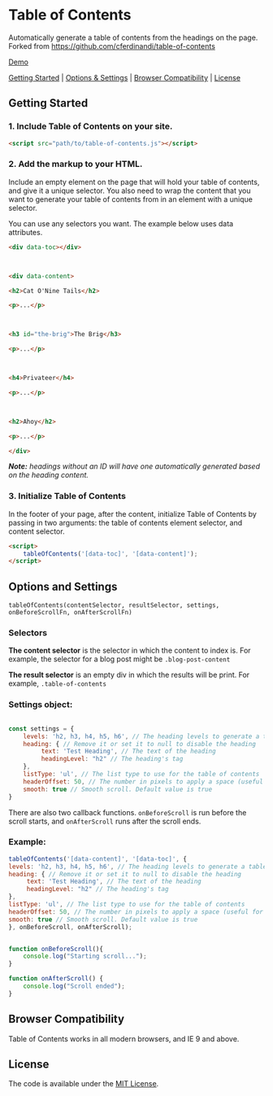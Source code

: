 # Table of Contents

Automatically generate a table of contents from the headings on the page. Forked from https://github.com/cferdinandi/table-of-contents

[Demo](https://cferdinandi.github.io/table-of-contents/)

[Getting Started](#getting-started) | [Options & Settings](#options-and-settings) | [Browser Compatibility](#browser-compatibility) | [License](#license)

## Getting Started

### 1. Include Table of Contents on your site.

```html
<script src="path/to/table-of-contents.js"></script>
```

### 2. Add the markup to your HTML.

Include an empty element on the page that will hold your table of contents, and give it a unique selector. You also need to wrap the content that you want to generate your table of contents from in an element with a unique selector.

You can use any selectors you want. The example below uses data attributes.

```html
<div data-toc></div>



<div data-content>

<h2>Cat O'Nine Tails</h2>

<p>...</p>



<h3 id="the-brig">The Brig</h3>

<p>...</p>



<h4>Privateer</h4>

<p>...</p>



<h2>Ahoy</h2>

<p>...</p>

</div>
```

*__Note:__ headings without an ID will have one automatically generated based on the heading content.*

### 3. Initialize Table of Contents

In the footer of your page, after the content, initialize Table of Contents by passing in two arguments: the table of contents element selector, and content selector.

```html
<script> 
    tableOfContents('[data-toc]', '[data-content]');
</script>
```

## Options and Settings

`tableOfContents(contentSelector, resultSelector, settings, onBeforeScrollFn, onAfterScrollFn)`

### Selectors

**The content selector** is the selector in which the content to index is. For example, the selector for a blog post might be `.blog-post-content`

**The result selector** is an empty div in which the results will be print. For example, `.table-of-contents`

### Settings object:

```js

const settings = {
    levels: 'h2, h3, h4, h5, h6', // The heading levels to generate a table of contents from
    heading: { // Remove it or set it to null to disable the heading
         text: 'Test Heading', // The text of the heading
         headingLevel: "h2" // The heading's tag
    }, 
    listType: 'ul', // The list type to use for the table of contents
    headerOffset: 50, // The number in pixels to apply a space (useful for sticky headers)
    smooth: true // Smooth scroll. Default value is true
}
```

There are also two callback functions. `onBeforeScroll` is run before the scroll starts, and `onAfterScroll` runs after the scroll ends.

### Example:

```javascript
tableOfContents('[data-content]', '[data-toc]', {
levels: 'h2, h3, h4, h5, h6', // The heading levels to generate a table of contents from
heading: { // Remove it or set it to null to disable the heading
     text: 'Test Heading', // The text of the heading
     headingLevel: "h2" // The heading's tag
}, 
listType: 'ul', // The list type to use for the table of contents
headerOffset: 50, // The number in pixels to apply a space (useful for sticky headers)
smooth: true // Smooth scroll. Default value is true
}, onBeforeScroll, onAfterScroll);


function onBeforeScroll(){
    console.log("Starting scroll...");
}

function onAfterScroll() {
    console.log("Scroll ended");
}
```

## Browser Compatibility

Table of Contents works in all modern browsers, and IE 9 and above.

## License

The code is available under the [MIT License](LICENSE.md).
